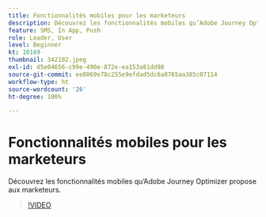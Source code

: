 ```yaml
---
title: Fonctionnalités mobiles pour les marketeurs
description: Découvrez les fonctionnalités mobiles qu’Adobe Journey Optimizer propose aux marketeurs.
feature: SMS, In App, Push
role: Leader, User
level: Beginner
kt: 10169
thumbnail: 342102.jpeg
exl-id: d5e04656-c99e-490e-872e-ea153a81dd98
source-git-commit: ee8069e78c255e9efdad5dc6a8765aa385c07114
workflow-type: ht
source-wordcount: '26'
ht-degree: 100%

---
```


# Fonctionnalités mobiles pour les marketeurs

Découvrez les fonctionnalités mobiles qu’Adobe Journey Optimizer propose aux marketeurs.

>[!VIDEO](https://video.tv.adobe.com/v/342102?quality=12&learn=on)
